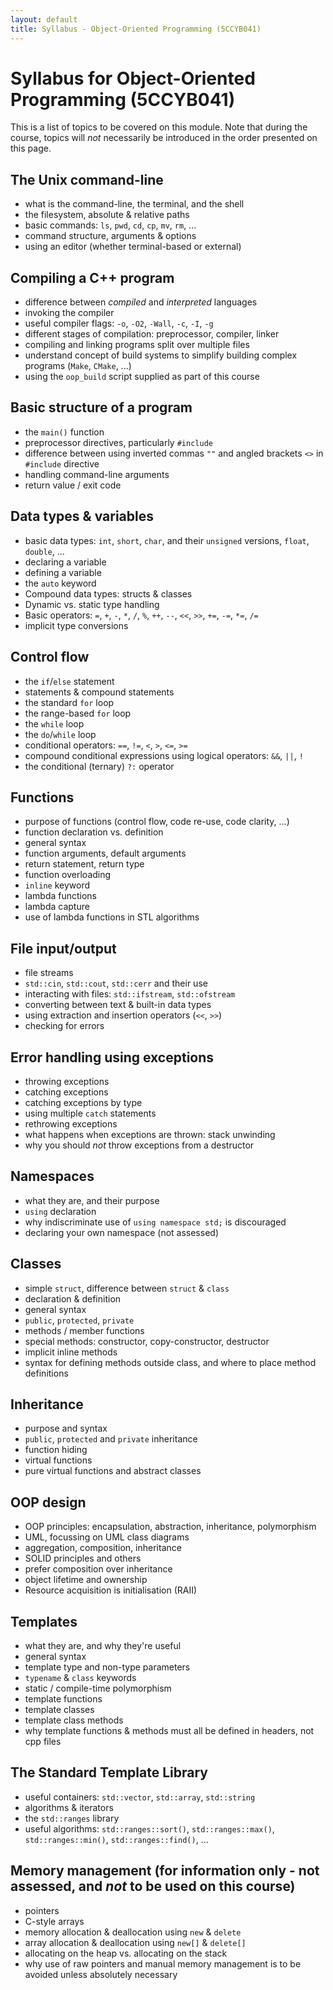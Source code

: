 ```yaml
---
layout: default
title: Syllabus - Object-Oriented Programming (5CCYB041)
---
```


# Syllabus for Object-Oriented Programming (5CCYB041)

This is a list of topics to be covered on this module. Note that during the course, topics will *not* necessarily be introduced in the order presented on this page.

## The Unix command-line
- what is the command-line, the terminal, and the shell
- the filesystem, absolute & relative paths
- basic commands: `ls`, `pwd`, `cd`, `cp`, `mv`, `rm`, ...
- command structure, arguments & options
- using an editor (whether terminal-based or external)

## Compiling a C++ program
- difference between *compiled* and *interpreted* languages
- invoking the compiler
- useful compiler flags: `-o`, `-O2`, `-Wall`, `-c`, `-I`, `-g`
- different stages of compilation: preprocessor, compiler, linker
- compiling and linking programs split over multiple files
- understand concept of build systems to simplify building complex programs (`Make`, `CMake`, ...)
- using the `oop_build` script supplied as part of this course

## Basic structure of a program
- the `main()` function
- preprocessor directives, particularly `#include`
- difference between using inverted commas `""` and angled brackets `<>` in `#include` directive
- handling command-line arguments
- return value / exit code

## Data types & variables
- basic data types: `int`, `short`, `char`, and their `unsigned` versions, `float`, `double`, ...
- declaring a variable
- defining a variable
- the `auto` keyword
- Compound data types: structs & classes
- Dynamic vs. static type handling
- Basic operators: `=`, `+`, `-`, `*`, `/`, `%`, `++`, `--`, `<<`, `>>`, `+=`, `-=`, `*=`, `/=`
- implicit type conversions

## Control flow
- the `if`/`else` statement
- statements & compound statements
- the standard `for` loop
- the range-based `for` loop
- the `while` loop
- the `do`/`while` loop
- conditional operators: `==`, `!=`, `<`, `>`, `<=`, `>=`
- compound conditional expressions using logical operators: `&&`, `||`, `!`
- the conditional (ternary) `?:` operator

## Functions
- purpose of functions (control flow, code re-use, code clarity, ...)
- function declaration vs. definition
- general syntax
- function arguments, default arguments
- return statement, return type 
- function overloading
- `inline` keyword
- lambda functions
- lambda capture
- use of lambda functions in STL algorithms

## File input/output
- file streams
- `std::cin`, `std::cout`, `std::cerr` and their use
- interacting with files: `std::ifstream`, `std::ofstream`
- converting between text & built-in data types
- using extraction and insertion operators (`<<`, `>>`)
- checking for errors

## Error handling using exceptions
- throwing exceptions
- catching exceptions
- catching exceptions by type
- using multiple `catch` statements
- rethrowing exceptions
- what happens when exceptions are thrown: stack unwinding
- why you should *not* throw exceptions from a destructor

## Namespaces
- what they are, and their purpose
- `using` declaration
- why indiscriminate use of `using namespace std;` is discouraged
- declaring your own namespace (not assessed)

## Classes
- simple `struct`, difference between `struct` & `class`
- declaration & definition
- general syntax
- `public`, `protected`, `private`
- methods / member functions
- special methods: constructor, copy-constructor, destructor
- implicit inline methods
- syntax for defining methods outside class, and where to place method definitions

## Inheritance
- purpose and syntax
- `public`, `protected` and `private` inheritance
- function hiding
- virtual functions
- pure virtual functions and abstract classes

## OOP design
- OOP principles: encapsulation, abstraction, inheritance, polymorphism
- UML, focussing on UML class diagrams
- aggregation, composition, inheritance
- SOLID principles and others
- prefer composition over inheritance
- object lifetime and ownership
- Resource acquisition is initialisation (RAII)

## Templates
- what they are, and why they're useful
- general syntax
- template type and non-type parameters
- `typename` & `class` keywords
- static / compile-time polymorphism
- template functions
- template classes
- template class methods
- why template functions & methods must all be defined in headers, not cpp files

## The Standard Template Library
- useful containers: `std::vector`, `std::array`, `std::string`
- algorithms & iterators
- the `std::ranges` library
- useful algorithms: `std::ranges::sort()`, `std::ranges::max()`, `std::ranges::min()`, `std::ranges::find()`, ...

## Memory management (for information only - not assessed, and *not* to be used on this course)
- pointers
- C-style arrays
- memory allocation & deallocation using `new` & `delete`
- array allocation & deallocation using `new[]` & `delete[]`
- allocating on the heap vs. allocating on the stack
- why use of raw pointers and manual memory management is to be avoided unless absolutely necessary
